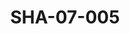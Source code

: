 ---
pid: SHA-07-005
title: SHA-07-005
language: 'en '
collection: Sharhabil Ahmed
original_label: 
rights: Sharhabil Ahmed
location_of_original: Sharhabil Ahmed
photographer_or_studio: 
scanned_from: photograph 10.4 by 16.8
_date: 8/9/1977
location: Khartoum, Civil Aviation Club
description: Sharhabil Ahmed and another person at concert
additional_notes: 
permission_display: 'yes'
on_server: 'no'
on_website: 'no'
permalink: "/archive/en/sha-07-005.html"
layout: photo-page
---